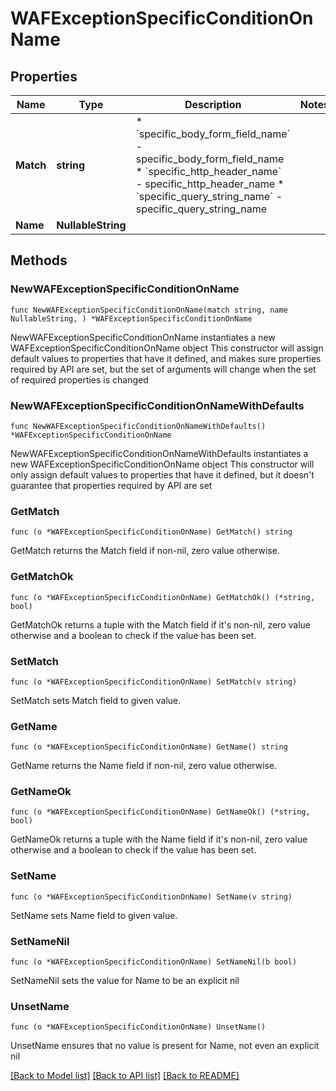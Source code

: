 # WAFExceptionSpecificConditionOnName

## Properties

Name | Type | Description | Notes
------------ | ------------- | ------------- | -------------
**Match** | **string** | * &#x60;specific_body_form_field_name&#x60; - specific_body_form_field_name * &#x60;specific_http_header_name&#x60; - specific_http_header_name * &#x60;specific_query_string_name&#x60; - specific_query_string_name | 
**Name** | **NullableString** |  | 

## Methods

### NewWAFExceptionSpecificConditionOnName

`func NewWAFExceptionSpecificConditionOnName(match string, name NullableString, ) *WAFExceptionSpecificConditionOnName`

NewWAFExceptionSpecificConditionOnName instantiates a new WAFExceptionSpecificConditionOnName object
This constructor will assign default values to properties that have it defined,
and makes sure properties required by API are set, but the set of arguments
will change when the set of required properties is changed

### NewWAFExceptionSpecificConditionOnNameWithDefaults

`func NewWAFExceptionSpecificConditionOnNameWithDefaults() *WAFExceptionSpecificConditionOnName`

NewWAFExceptionSpecificConditionOnNameWithDefaults instantiates a new WAFExceptionSpecificConditionOnName object
This constructor will only assign default values to properties that have it defined,
but it doesn't guarantee that properties required by API are set

### GetMatch

`func (o *WAFExceptionSpecificConditionOnName) GetMatch() string`

GetMatch returns the Match field if non-nil, zero value otherwise.

### GetMatchOk

`func (o *WAFExceptionSpecificConditionOnName) GetMatchOk() (*string, bool)`

GetMatchOk returns a tuple with the Match field if it's non-nil, zero value otherwise
and a boolean to check if the value has been set.

### SetMatch

`func (o *WAFExceptionSpecificConditionOnName) SetMatch(v string)`

SetMatch sets Match field to given value.


### GetName

`func (o *WAFExceptionSpecificConditionOnName) GetName() string`

GetName returns the Name field if non-nil, zero value otherwise.

### GetNameOk

`func (o *WAFExceptionSpecificConditionOnName) GetNameOk() (*string, bool)`

GetNameOk returns a tuple with the Name field if it's non-nil, zero value otherwise
and a boolean to check if the value has been set.

### SetName

`func (o *WAFExceptionSpecificConditionOnName) SetName(v string)`

SetName sets Name field to given value.


### SetNameNil

`func (o *WAFExceptionSpecificConditionOnName) SetNameNil(b bool)`

 SetNameNil sets the value for Name to be an explicit nil

### UnsetName
`func (o *WAFExceptionSpecificConditionOnName) UnsetName()`

UnsetName ensures that no value is present for Name, not even an explicit nil

[[Back to Model list]](../README.md#documentation-for-models) [[Back to API list]](../README.md#documentation-for-api-endpoints) [[Back to README]](../README.md)


